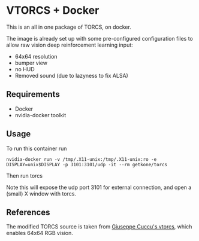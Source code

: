 # VTORCS + Docker
This is an all in one package of TORCS, on docker.

The image is already set up with some pre-configured configuration files to allow raw vision deep reinforcement learning input:
* 64x64 resolution
* bumper view
* no HUD
* Removed sound (due to lazyness to fix ALSA)

## Requirements
* Docker
* nvidia-docker toolkit

## Usage

To run this container run
```
nvidia-docker run -v /tmp/.X11-unix:/tmp/.X11-unix:ro -e DISPLAY=unix$DISPLAY -p 3101:3101/udp -it --rm getkone/torcs
```

Then run torcs

Note this will expose the udp port 3101 for external connection, and open a (small) X window with torcs.

## References
The modified TORCS source is taken from [Giuseppe Cuccu's vtorcs](https://github.com/giuse/vtorcs), which enables 64x64 RGB vision.
